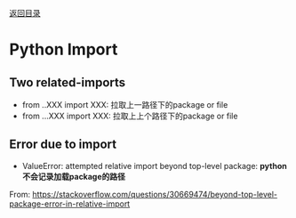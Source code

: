 [返回目录](../README.md)
# Python Import

## Two related-imports
* from ..XXX import XXX: 拉取上一路径下的package or file
* from ...XXX import XXX: 拉取上上个路径下的package or file

## Error due to import
* ValueError: attempted relative import beyond top-level package:
**python 不会记录加载package的路径**
  
From: https://stackoverflow.com/questions/30669474/beyond-top-level-package-error-in-relative-import
